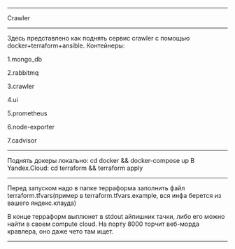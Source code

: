 ***
Crawler
***
 Здесь представлено как поднять сервис crawler с помощью docker+terraform+ansible.
 Контейнеры:
 
 1.mongo_db

 2.rabbitmq
 
 3.crawler
 
 4.ui
 
 5.prometheus
 
 6.node-exporter
 
 7.cadvisor
***

Поднять докеры локально: cd docker && docker-compose up
В Yandex.Cloud: cd terraform && terraform apply

***
Перед запуском надо в папке терраформа заполнить файл terraform.tfvars(пример в terraform.tfvars.example, вся инфа берется из вашего яндекс.клауда)


В конце терраформ выплюнет в stdout айпишник тачки, либо его можно найти в своем compute cloud.
На порту 8000 торчит веб-морда кравлера, оно даже чето там ищет.
***
